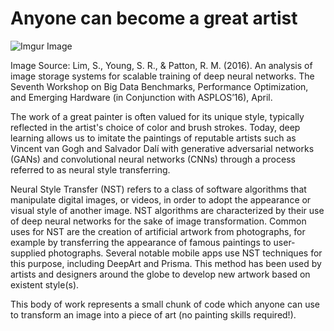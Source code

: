 # Anyone can become a great artist

![Imgur Image](https://ml4a.github.io/images/figures/mnist_1layer.png)

Image Source: Lim, S., Young, S. R., & Patton, R. M. (2016). An analysis of image storage systems for scalable training of deep neural networks. The Seventh Workshop on Big Data Benchmarks, Performance Optimization, and Emerging Hardware (in Conjunction with ASPLOS’16), April.




The work of a great painter is often valued for its unique style, typically reflected in the artist's choice of color and brush strokes. Today, deep learning allows us to imitate the paintings of reputable artists such as Vincent van Gogh and Salvador Dalí with generative adversarial networks (GANs) and convolutional neural networks (CNNs) through a process referred to as neural style transferring.

Neural Style Transfer (NST) refers to a class of software algorithms that manipulate digital images, or videos, in order to adopt the appearance or visual style of another image. NST algorithms are characterized by their use of deep neural networks for the sake of image transformation. Common uses for NST are the creation of artificial artwork from photographs, for example by transferring the appearance of famous paintings to user-supplied photographs. Several notable mobile apps use NST techniques for this purpose, including DeepArt and Prisma. This method has been used by artists and designers around the globe to develop new artwork based on existent style(s).

This body of work represents a small chunk of code which anyone can use to transform an image into a piece of art (no painting skills required!).

